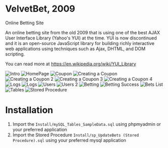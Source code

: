 # VelvetBet, 2009
Online Betting Site

An online betting site from the old 2009 that is using one of the best AJAX User Interface Library (Yahoo's YUI) at the time. YUI is now discontinued and it is an open-source JavaScript library for building richly interactive web applications using techniques such as Ajax, DHTML, and DOM scripting.

You can read more at https://en.wikipedia.org/wiki/YUI_Library

![Intro](images/VelvetBet_1stPage.jpg)
![HomePage](images/VelvetBet_HomePage.jpg)
![Coupon](images/VelvetBet_Coupon.jpg)
![Creating a Coupon](images/VelvetBet_CreatingCoupon.jpg)
![Creating a Coupon 2](images/VelvetBet_CreatingCoupon_2.jpg)
![Creating a Coupon 3](images/VelvetBet_CreatingCoupon_3.jpg)
![Creating a Coupon 4](images/VelvetBet_CreatingCoupon_4.jpg)
![Logs](images/VelvetBet_Logs.jpg)
![Logs](images/VelvetBet_Settings.jpg)
![Users](images/VelvetBet_Users.jpg)
![Users 2](images/VelvetBet_Users2.jpg)
![Betting](images/VelvetBet_Bet.jpg)
![Betting Success](images/VelvetBet_Bet_Success.jpg)
![Bets List](images/VelvetBet_BetList.jpg)
![Tables](images/mySQL_VelvetBet_Tables.jpg)
![Stored Procedure](images/mySQL_VelvetBet_StoredProcedure.jpg)


# Installation

1) Import the ```Install/mySQL_Tables_SampleData.sql``` using phpmyadmin or your preferred application
2) Import the Stored Procedure ```Install/sp_UpdateBets (Stored Procedure).sql``` using your preferred mysql application 

